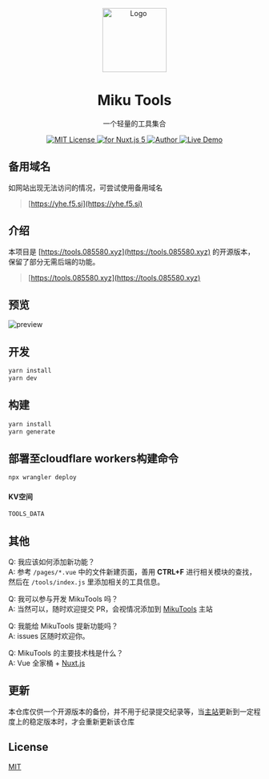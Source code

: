<p align="center"><img src="https://yhedesk.dpdns.org/toolssvg"
        alt="Logo" width="128" height="128" style="max-width: 100%;"></p>
<h1 align="center">Miku Tools</h1>
<p align="center">一个轻量的工具集合</p>
<p align="center">
    <a href="https://github.com/Ice-Hazymoon/MikuTools/blob/master/LICENSE">
        <img src="https://yhedesk.dpdns.org/toolssvg" alt="MIT License" />
    </a>
    <a href="https://vuejs.org/">
        <img src="https://img.shields.io/badge/nuxt.js-v5.x-green.svg" alt="for Nuxt.js 5">
    </a>
    <a href="http://imiku.me/">
        <img src="https://badgen.net/badge/author/Ice-Hazymoon/f2a" alt="Author">
    </a>
    <a href="https://miku.tools/">
        <img src="https://img.shields.io/badge/%F0%9F%9A%80-open--in--browser-e10079.svg" alt="Live Demo">
    </a>
</p>

## 备用域名

如网站出现无法访问的情况，可尝试使用备用域名

> [https://yhe.f5.si](https://yhe.f5.si)

## 介绍

本项目是 [https://tools.085580.xyz](https://tools.085580.xyz) 的开源版本，保留了部分无需后端的功能。

> [https://tools.085580.xyz](https://tools.085580.xyz)

## 预览

![preview](https://yhedesk.dpdns.org/toolspng)

## 开发

```bash
yarn install
yarn dev
```

## 构建

```bash
yarn install
yarn generate
```

## 部署至cloudflare workers构建命令

```bash
npx wrangler deploy
```
#### KV空间

```bash
TOOLS_DATA
```

## 其他

Q: 我应该如何添加新功能？  
A: 参考 `/pages/*.vue` 中的文件新建页面，善用 **CTRL+F** 进行相关模块的查找，然后在 `/tools/index.js` 里添加相关的工具信息。

Q: 我可以参与开发 MikuTools 吗？  
A: 当然可以，随时欢迎提交 PR，会视情况添加到 [MikuTools](https://miku.tools) 主站

Q: 我能给 MikuTools 提新功能吗？  
A: issues 区随时欢迎你。

Q: MikuTools 的主要技术栈是什么？  
A: Vue 全家桶 + [Nuxt.js](https://zh.nuxtjs.org/)

## 更新

本仓库仅供一个开源版本的备份，并不用于纪录提交纪录等，当[主站](https://085580.xyz)更新到一定程度上的稳定版本时，才会重新更新该仓库

## License

[MIT](https:/github.com/413hy/Tools/blob/master/LICENSE)
